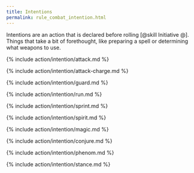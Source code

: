 ```yaml
---
title: Intentions
permalink: rule_combat_intention.html
---
```


Intentions are an action that is declared before rolling [@skill Initiative @]. Things that take a bit of forethought, like preparing a spell or determining what weapons to use.

{% include action/intention/attack.md %}

{% include action/intention/attack-charge.md %}

{% include action/intention/guard.md %}

{% include action/intention/run.md %}

{% include action/intention/sprint.md %}

{% include action/intention/spirit.md %}

{% include action/intention/magic.md %}

{% include action/intention/conjure.md %}

{% include action/intention/phenom.md %}

{% include action/intention/stance.md %}